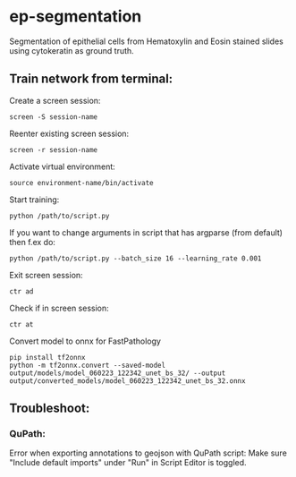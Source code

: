 # ep-segmentation
Segmentation of epithelial cells from Hematoxylin and Eosin stained slides using cytokeratin as ground truth.

## Train network from terminal: 

Create a screen session: 
```
screen -S session-name
```
Reenter existing screen session: 
```
screen -r session-name
```
Activate virtual environment: 
```
source environment-name/bin/activate
```
Start training: 
```
python /path/to/script.py
```
If you want to change arguments in script that has argparse (from default) then f.ex do:
```
python /path/to/script.py --batch_size 16 --learning_rate 0.001
```
Exit screen session: 
```
ctr ad
```
Check if in screen session: 
```
ctr at
```
Convert model to onnx for FastPathology
```
pip install tf2onnx
python -m tf2onnx.convert --saved-model output/models/model_060223_122342_unet_bs_32/ --output output/converted_models/model_060223_122342_unet_bs_32.onnx
```
## Troubleshoot: 
### QuPath: 
Error when exporting annotations to geojson with QuPath script: 
Make sure "Include default imports" under "Run" in Script Editor is toggled.
